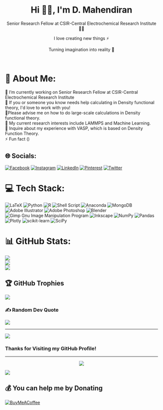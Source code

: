<h1 align="center"> Hi 👋🏻, I'm D. Mahendiran </br> 
</h1>
<p align="center">Senior Research Fellow at CSIR-Central Electrochemical Research Institute 👨‍💻</p>
<p align="center">I love creating new things ⚡</p>
<p align="center">Turning imagination into reality 🚀</p>
<p align="center">
 <a href="https://github.com/faradaymahe/CV_2022/blob/main/Mahendiran_CV.pdf" target="_blank"><img alt="" src="https://img.shields.io/badge/Portfolio-000?logo=vercel&logoColor=yellow&style=for-the-badge" style="vertical-align:center" /></a>
<a href="https://twitter.com/FaradayMahe435" target="_blank"><img alt="" src="https://img.shields.io/badge/Twitter-000?logo=Twitter&logoColor=1DA1F2&style=for-the-badge" style="vertical-align:center" /></a>
<a href="https://scholar.google.com/citations?user=8LYUq7oAAAAJ&hl=en" target="_blank"><img alt="" src="https://img.shields.io/badge/Google%20Scholar-Research%20Paper-orange" style="vertical-align:center" /></a>
<a href="https://linkedin.com/in/d-mahendiran-50ab61b9/" target="_blank"><img alt="" src="https://img.shields.io/badge/LinkedIn-000?logo=linkedin&logoColor=0A66C2&style=for-the-badge" style="vertical-align:center" /></a></p>



# 💫 About Me:
🔭 I’m currently working on Senior Research Fellow at CSIR-Central Electrochemical Research Institute<br>👯 If you or someone you know needs help calculating in Density functional theory, I'd love to work with you!<br>🤝Please advise me on how to do large-scale calculations in Density functional theory.<br>🌱 My current research interests include LAMMPS and Machine Learning.<br>💬 Inquire about my experience with VASP, which is based on Density Function Theory.<br>⚡ Fun fact ()


## 🌐 Socials:
[![Facebook](https://img.shields.io/badge/Facebook-%231877F2.svg?logo=Facebook&logoColor=white)](https://facebook.com/Faradaymahe) [![Instagram](https://img.shields.io/badge/Instagram-%23E4405F.svg?logo=Instagram&logoColor=white)](https://instagram.com/faradaymahe) [![LinkedIn](https://img.shields.io/badge/LinkedIn-%230077B5.svg?logo=linkedin&logoColor=white)](https://www.linkedin.com/in/d-mahendiran-50ab61b9/) [![Pinterest](https://img.shields.io/badge/Pinterest-%23E60023.svg?logo=Pinterest&logoColor=white)](https://pinterest.com/faradaymahe) [![Twitter](https://img.shields.io/badge/Twitter-%231DA1F2.svg?logo=Twitter&logoColor=white)](https://twitter.com/FaradayMahe435) 

# 💻 Tech Stack:
![LaTeX](https://img.shields.io/badge/latex-%23008080.svg?style=for-the-badge&logo=latex&logoColor=white) ![Python](https://img.shields.io/badge/python-3670A0?style=for-the-badge&logo=python&logoColor=ffdd54) ![R](https://img.shields.io/badge/r-%23276DC3.svg?style=for-the-badge&logo=r&logoColor=white) ![Shell Script](https://img.shields.io/badge/shell_script-%23121011.svg?style=for-the-badge&logo=gnu-bash&logoColor=white) ![Anaconda](https://img.shields.io/badge/Anaconda-%2344A833.svg?style=for-the-badge&logo=anaconda&logoColor=white) ![MongoDB](https://img.shields.io/badge/MongoDB-%234ea94b.svg?style=for-the-badge&logo=mongodb&logoColor=white) ![Adobe Illustrator](https://img.shields.io/badge/adobeillustrator-%23FF9A00.svg?style=for-the-badge&logo=adobeillustrator&logoColor=white) ![Adobe Photoshop](https://img.shields.io/badge/adobephotoshop-%2331A8FF.svg?style=for-the-badge&logo=adobephotoshop&logoColor=white) ![Blender](https://img.shields.io/badge/blender-%23F5792A.svg?style=for-the-badge&logo=blender&logoColor=white) ![Gimp Gnu Image Manipulation Program](https://img.shields.io/badge/Gimp-657D8B?style=for-the-badge&logo=gimp&logoColor=FFFFFF) ![Inkscape](https://img.shields.io/badge/Inkscape-e0e0e0?style=for-the-badge&logo=inkscape&logoColor=080A13) ![NumPy](https://img.shields.io/badge/numpy-%23013243.svg?style=for-the-badge&logo=numpy&logoColor=white) ![Pandas](https://img.shields.io/badge/pandas-%23150458.svg?style=for-the-badge&logo=pandas&logoColor=white) ![Plotly](https://img.shields.io/badge/Plotly-%233F4F75.svg?style=for-the-badge&logo=plotly&logoColor=white) ![scikit-learn](https://img.shields.io/badge/scikit--learn-%23F7931E.svg?style=for-the-badge&logo=scikit-learn&logoColor=white) ![SciPy](https://img.shields.io/badge/SciPy-%230C55A5.svg?style=for-the-badge&logo=scipy&logoColor=%white)

# 📊 GitHub Stats:
![](https://github-readme-stats.vercel.app/api?username=faradaymahe&theme=radical&hide_border=false&include_all_commits=true&count_private=true)<br/>
![](https://github-readme-streak-stats.herokuapp.com/?user=faradaymahe&theme=radical&hide_border=false)<br/>
![](https://github-readme-stats.vercel.app/api/top-langs/?username=faradaymahe&theme=radical&hide_border=false&include_all_commits=true&count_private=true&layout=compact)

## 🏆 GitHub Trophies
![](https://github-profile-trophy.vercel.app/?username=faradaymahe&theme=radical&no-frame=false&no-bg=true&margin-w=4)

### ✍️ Random Dev Quote
![](https://quotes-github-readme.vercel.app/api?type=horizontal&theme=radical)

---
[![](https://visitcount.itsvg.in/api?id=faradaymahe&icon=0&color=0)](https://visitcount.itsvg.in)

### Thanks for Visiting my GitHub Profile!

---
<p align="center">
<img src="https://github.com/faradaymahe/faradaymahe/blob/output/github-contribution-grid-snake.svg">
</p>

[![](https://visitcount.itsvg.in/api?id=faradaymahe&pretty=true)](https://github-visitor-counter-pro.vercel.app)

  ## 💰 You can help me by Donating
  [![BuyMeACoffee](https://img.shields.io/badge/Buy%20Me%20a%20Coffee-ffdd00?style=for-the-badge&logo=buy-me-a-coffee&logoColor=black)](https://www.buymeacoffee.com/maheraj435o)

  <!-- Proudly created with GPRM ( https://gprm.itsvg.in ) -->
  
